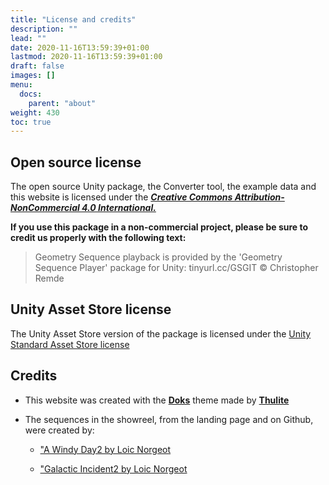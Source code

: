 ```yaml
---
title: "License and credits"
description: ""
lead: ""
date: 2020-11-16T13:59:39+01:00
lastmod: 2020-11-16T13:59:39+01:00
draft: false
images: []
menu:
  docs:
    parent: "about"
weight: 430
toc: true
---
```


## Open source license

The open source Unity package, the Converter tool, the example data and this website is licensed under the [***Creative Commons Attribution-NonCommercial 4.0 International.***](https://creativecommons.org/licenses/by-nc/4.0/)

**If you use this package in a non-commercial project, please be sure to credit us properly with the following text:**

> Geometry Sequence playback is provided by the 'Geometry Sequence Player' package for Unity: tinyurl.cc/GSGIT © Christopher Remde

## Unity Asset Store license

The Unity Asset Store version of the package is licensed under the [Unity Standard Asset Store license](https://unity.com/legal/as-terms)

## Credits

- This website was created with the **[Doks](https://getdoks.org/)** theme made by **[Thulite](https://thulite.io/)**

- The sequences in the showreel, from the landing page and on Github, were created by:

  - ["A Windy Day2 by Loic Norgeot](https://sketchfab.com/3d-models/a-windy-day-fb78f4cc938144e6902dd5cff354d525)

  - ["Galactic Incident2 by Loic Norgeot](https://sketchfab.com/3d-models/galactic-incident-397b266af9604b9fbf0a4e5446cf864b)
